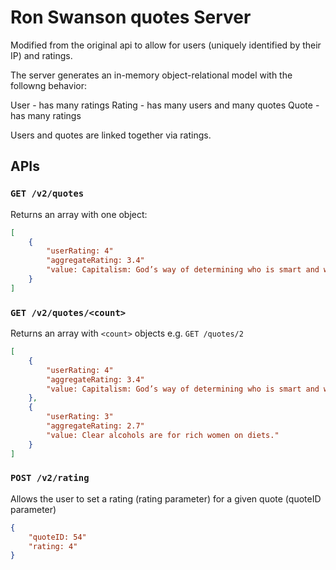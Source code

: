 # Ron Swanson quotes Server

Modified from the original api to allow for users (uniquely identified by their IP) and ratings.

The server generates an in-memory object-relational model with the followng behavior:

User - has many ratings
Rating - has many users and many quotes
Quote - has many ratings

Users and quotes are linked together via ratings.

## APIs

### `GET /v2/quotes`

Returns an array with one object:

```json
[
    {
        "userRating: 4"
        "aggregateRating: 3.4"
        "value: Capitalism: God’s way of determining who is smart and who is poor."
    }
]
```

### `GET /v2/quotes/<count>`

Returns an array with `<count>` objects e.g. `GET /quotes/2`

```json
[
    {
        "userRating: 4"
        "aggregateRating: 3.4"
        "value: Capitalism: God’s way of determining who is smart and who is poor."
    },
    {
        "userRating: 3"
        "aggregateRating: 2.7"
        "value: Clear alcohols are for rich women on diets."
    }
]
```
### `POST /v2/rating`

Allows the user to set a rating (rating parameter) for a given quote (quoteID parameter)

```json
{
    "quoteID: 54"
    "rating: 4"
}
```